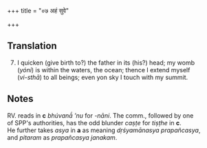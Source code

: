 +++
title = "०७ अहं सुवे"

+++
## Translation
7. I quicken (give birth to?) the father in its (his?) head; my womb  
(*yóni*) is within the waters, the ocean; thence I extend myself  
(*vi-sthā*) to all beings; even yon sky I touch with my summit.

## Notes
RV. reads in **c** *bhúvanā́ ’nu* for *-nāni*. The comm., followed by one  
of SPP's authorities, has the odd blunder *caṣṭe* for *tiṣṭhe* in **c**.  
He further takes *asya* in **a** as meaning *dṛśyamānasya prapañcasya*,  
and *pitaram* as *prapañcasya janakam*.
